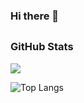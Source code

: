 ### Hi there 👋

<!--
**harveysanders/harveysanders** is a ✨ _special_ ✨ repository because its `README.md` (this file) appears on your GitHub profile.

Here are some ideas to get you started:

- 🔭 I’m currently working on ...
- 🌱 I’m currently learning ...
- 👯 I’m looking to collaborate on ...
- 🤔 I’m looking for help with ...
- 💬 Ask me about ...
- 📫 How to reach me: ...
- 😄 Pronouns: ...
- ⚡ Fun fact: ...
-->

<!-- https://github.com/anuraghazra/github-readme-stats#top-languages-card  -->

## <h3 align="left">GitHub Stats</h3>

<a href="">
  <img align="centre" src="https://github-readme-stats.vercel.app/api?username=harveysanders&count_private=true&include_all_commits=true&show_icons=true&title_color=007bff&text_color=e7e7e7&icon_color=007bff&bg_color=171c28" />
</a>

![Top Langs](https://github-readme-stats.vercel.app/api/top-langs/?username=harveysanders&hide=css,scss,objective-c,java,html&layout=compact&title_color=007bff&text_color=e7e7e7&icon_color=007bff&bg_color=171c28)
